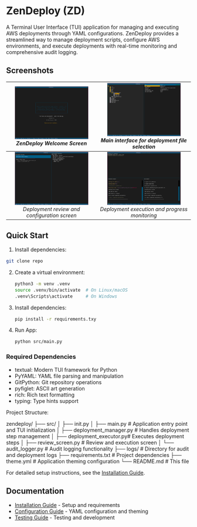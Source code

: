 # ZenDeploy (ZD)

A Terminal User Interface (TUI) application for managing and executing AWS deployments through YAML configurations. ZenDeploy provides a streamlined way to manage deployment scripts, configure AWS environments, and execute deployments with real-time monitoring and comprehensive audit logging.


## Screenshots

| <img src="docs/assets/splash.png" width="200" alt="Splash Screen"/><br/><em>ZenDeploy Welcome Screen</em> | <img src="docs/assets/Main.png" width="200" alt="Main Interface"/><br/><em>Main interface for deployment file selection</em> |
|:---:|:---:|
| <img src="docs/assets/review.png" width="200" alt="Review Screen"/><br/><em>Deployment review and configuration screen</em> | <img src="docs/assets/deploy.png" width="200" alt="Deployment Progress"/><br/><em>Deployment execution and progress monitoring</em> |


## Quick Start

1. Install dependencies:
```bash
git clone repo
```

2. Create a virtual environment:
   ```bash
   python3 -m venv .venv
   source .venv/bin/activate  # On Linux/macOS
   .venv\Scripts\activate     # On Windows
   ```

3. Install dependencies:
   ```bash
   pip install -r requirements.txy
   ```

4. Run App:
   ```bash
   python src/main.py
   ```
   
### Required Dependencies
- textual: Modern TUI framework for Python
- PyYAML: YAML file parsing and manipulation
- GitPython: Git repository operations
- pyfiglet: ASCII art generation
- rich: Rich text formatting
- typing: Type hints support

Project Structure:

zendeploy/
├── src/
│ ├── init.py
│ ├── main.py # Application entry point and TUI initialization
│ ├── deployment_manager.py # Handles deployment step management
│ ├── deployment_executor.py# Executes deployment steps
│ ├── review_screen.py # Review and execution screen
│ └── audit_logger.py # Audit logging functionality
├── logs/ # Directory for audit and deployment logs
├── requirements.txt # Project dependencies
├── theme.yml # Application theming configuration
└── README.md # This file


For detailed setup instructions, see the [Installation Guide](docs/installation.md).

## Documentation

- [Installation Guide](docs/installation.md) - Setup and requirements
- [Configuration Guide](docs/configuration.md) - YAML configuration and theming
- [Testing Guide](docs/testing.md) - Testing and development


